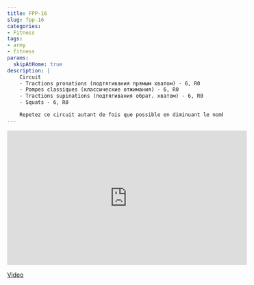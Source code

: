 ```yaml
---
title: FPP-16
slug: fpp-16
categories:
- Fitness
tags:
- army
- fitness
params:
  skipAtHome: true
description: |
    Circuit
    - Tractions pronations (подтягивания прямым хватом) - 6, R0
    - Pompes classiques (классические отжимания) - 6, R0
    - Tractions supinations (подтягивания обрат. хватом) - 6, R0
    - Squats - 6, R0

    Repetez ce circuit autant de fois que possible en diminuant le nombre de repetitions a chaque circuit (Повторяйте эту схему как можно чаще, уменьшая количество повторений в каждом цикле)
---
```

<iframe width="560" height="315" src="https://www.youtube.com/embed/p6zAoDbE__s?si=r_AE1-fKOHc49A4i" title="YouTube video player" frameborder="0" allow="accelerometer; autoplay; clipboard-write; encrypted-media; gyroscope; picture-in-picture; web-share" allowfullscreen></iframe>

[Video](https://youtu.be/p6zAoDbE__s?si=r_AE1-fKOHc49A4i)
